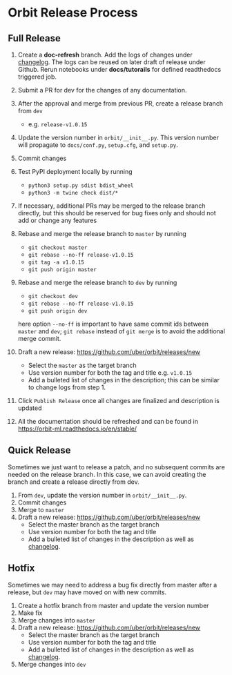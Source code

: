 # Orbit Release Process

## Full Release
1. Create a **doc-refresh** branch. Add the logs of changes under
   [changelog](https://github.com/uber/orbit/blob/dev/docs/changelog.rst).
   The logs can be reused on later draft of release under Github.
   Rerun notebooks under **docs/tutorails** for defined readthedocs triggered job.
2. Submit a PR for dev for the changes of any documentation.
3. After the approval and merge from previous PR, create a release branch from `dev`
    - e.g. `release-v1.0.15`
4. Update the version number in `orbit/__init__.py`. This version number will propagate to `docs/conf.py`, `setup.cfg`, and `setup.py`.
5. Commit changes
6. Test PyPI deployment locally by running
    - `python3 setup.py sdist bdist_wheel`
    - `python3 -m twine check dist/*`
7. If necessary, additional PRs may be merged to the release branch directly, but this should be reserved for bug fixes only and should not add or change any features
8. Rebase and merge the release branch to `master` by running
    - `git checkout master`
    - `git rebase --no-ff release-v1.0.15`
    - `git tag -a v1.0.15`
    - `git push origin master`
9. Rebase and merge the release branch to `dev` by running
    - `git checkout dev`
    - `git rebase --no-ff release-v1.0.15`
    - `git push origin dev`

    here option `--no-ff` is important to have same commit ids between `master` and `dev`; `git rebase` instead of `git merge` is to avoid the additional merge commit.
10. Draft a new release: https://github.com/uber/orbit/releases/new
    - Select the `master` as the target branch
    - Use version number for both the tag and title e.g. `v1.0.15`
    - Add a bulleted list of changes in the description; this can be similar to change logs from step 1.
11. Click `Publish Release` once all changes are finalized and description is updated
12. All the documentation should be refreshed and can be found in https://orbit-ml.readthedocs.io/en/stable/


## Quick Release
Sometimes we just want to release a patch, and no subsequent commits are needed on the release branch.
In this case, we can avoid creating the branch and create a release directly from dev.

1. From `dev`, update the version number in `orbit/__init__.py`.
2. Commit changes
3. Merge to `master`
4. Draft a new release: https://github.com/uber/orbit/releases/new
    - Select the master branch as the target branch
    - Use version number for both the tag and title
    - Add a bulleted list of changes in the description as well as
      [changelog](https://github.com/uber/orbit/blob/dev/docs/changelog.rst).


## Hotfix
Sometimes we may need to address a bug fix directly from master after a release, but `dev` may have moved on with new commits.

1. Create a hotfix branch from master and update the version number
2. Make fix
3. Merge changes into `master`
4. Draft a new release: https://github.com/uber/orbit/releases/new
    - Select the master branch as the target branch
    - Use version number for both the tag and title
    - Add a bulleted list of changes in the description as well as
    [changelog](https://github.com/uber/orbit/blob/dev/docs/changelog.rst).
5. Merge changes into `dev`
